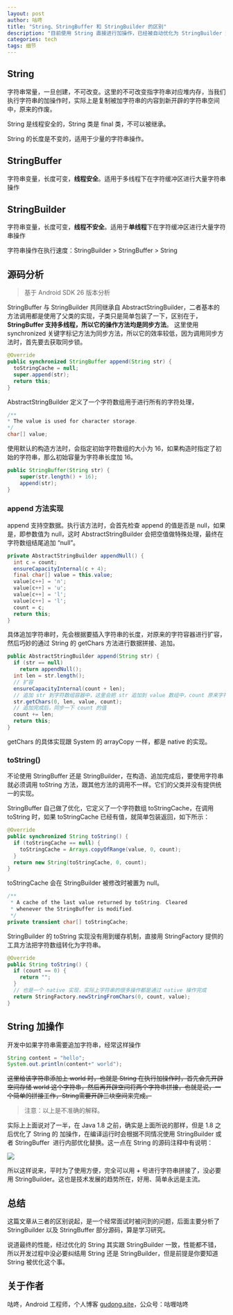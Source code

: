 ```yaml
---
layout: post
author: 咕咚
title: "String、StringBuffer 和 StringBuilder 的区别"
description: "目前使用 String 直接进行加操作，已经被自动优化为 StringBuilder 形式了。"
categories: tech
tags: 细节
---
```



## String

字符串常量，一旦创建，不可改变。这里的不可改变指字符串对应堆内存，当我们执行字符串的加操作时，实际上是复制被加字符串的内容到新开辟的字符串空间中，原来的作废。

String 是线程安全的，String 类是 final 类，不可以被继承。

String 的长度是不变的，适用于少量的字符串操作。

## StringBuffer

字符串变量，长度可变，**线程安全**。适用于多线程下在字符缓冲区进行大量字符串操作

## StringBuilder

字符串变量，长度可变，**线程不安全**。适用于**单线程**下在字符缓冲区进行大量字符串操作

字符串操作在执行速度：StringBuilder > StringBuffer > String

## 源码分析

> 基于 Android SDK 26 版本分析


StringBuffer 与 StringBuilder 共同继承自 AbstractStringBuilder，二者基本的方法调用都是使用了父类的实现，子类只是简单包装了一下，区别在于，**StringBuffer 支持多线程，所以它的操作方法均是同步方法**。 这里使用 synchronized 关键字标记方法为同步方法，所以它的效率较低，因为调用同步方法时，首先要去获取同步锁。

```java
@Override
public synchronized StringBuffer append(String str) {
  toStringCache = null;
  super.append(str);
  return this;
}
```

AbstractStringBuilder 定义了一个字符数组用于进行所有的字符处理，

```java
/**
* The value is used for character storage.
*/
char[] value;
```

使用默认的构造方法时，会指定初始字符数组的大小为 16，如果构造时指定了初始的字符串，那么初始容量为字符串长度加 16。

```java
public StringBuffer(String str) {
	super(str.length() + 16);
	append(str);
}
```

### append 方法实现

append 支持空数据。执行该方法时，会首先检查 append 的值是否是 null，如果是，即参数值为 null，这时 AbstractStringBuilder 会把空值做特殊处理，最终在字符数组结尾追加 “null”。

```java
private AbstractStringBuilder appendNull() {
  int c = count;
  ensureCapacityInternal(c + 4);
  final char[] value = this.value;
  value[c++] = 'n';
  value[c++] = 'u';
  value[c++] = 'l';
  value[c++] = 'l';
  count = c;
  return this;
}
```

具体追加字符串时，先会根据要插入字符串的长度，对原来的字符容器进行扩容，然后巧妙的通过 String 的 getChars 方法进行数据拼接、追加。

```java
public AbstractStringBuilder append(String str) {
  if (str == null)
    return appendNull();
  int len = str.length();
  // 扩容
  ensureCapacityInternal(count + len);
  // 追加 str 到字符数组容器中，这里会把 str 追加到 value 数组中，count 原来字符的数量，在参数中是偏移的值，
  str.getChars(0, len, value, count);
  // 追加完成后，同步一下 count 的值
  count += len;
  return this;
}
```

getChars 的具体实现跟 System 的 arrayCopy 一样，都是 native 的实现。

### toString()

不论使用 StringBuffer 还是 StringBuilder，在构造、追加完成后，要使用字符串就必须调用 toString 方法，跟其他方法的调用不一样。它们的父类并没有提供统一的实现。

StringBuffer 自己做了优化，它定义了一个字符数组 toStringCache，在调用 toString 时，如果 toStringCache 已经有值，就简单包装返回，如下所示：

```java
@Override
public synchronized String toString() {
  if (toStringCache == null) {
    toStringCache = Arrays.copyOfRange(value, 0, count);
  }
  return new String(toStringCache, 0, count);
}
```

toStringCache 会在 StringBuilder 被修改时被置为 null。

```java
/**
 * A cache of the last value returned by toString. Cleared
 * whenever the StringBuffer is modified.
 */
private transient char[] toStringCache;
```

StringBuilder 的 toString 实现没有用到缓存机制，直接用 StringFactory 提供的工具方法把字符数组转化为字符串。

```java
@Override
public String toString() {
  if (count == 0) {
    return "";
  }
  // 也是一个 native 实现，实际上字符串的很多操作都是通过 native 操作完成
  return StringFactory.newStringFromChars(0, count, value);
}
```

## String 加操作

开发中如果字符串需要追加字符串，经常这样操作

```java
String content = "hello";
System.out.println(content+" world");
```

~~这里给该字符串添加上 world 时，也就是 String 在执行加操作时，首先会先开辟空间存储 world 这个字符串，然后再开辟空间将两个字符串拼接，也就是说，一个简单的拼接工作，String需要开辟三块空间来完成。~~

> 注意：以上是不准确的解释。


实际上上面说对了一半，在 Java 1.8 之前，确实是上面所说的那样，但是 1.8 之后优化了 String 的 加操作，在编译运行时会根据不同情况使用 StringBuilder 或者 StringBuffer  进行内部优化替换。这一点在 String 的源码注释中有说明：

![](https://cdn.nlark.com/yuque/0/2019/jpeg/159409/1572992596799-b72abd81-921f-47ff-840b-51e957da5572.jpeg#align=left&display=inline&height=109&originHeight=109&originWidth=587&size=0&status=done&width=587)

所以这样说来，平时为了使用方便，完全可以用 + 号进行字符串拼接了，没必要用 StringBuilder。这也是技术发展的趋势所在，好用、简单永远是主流。

## 总结

这篇文章从三者的区别说起，是一个经常面试时被问到的问题，后面主要分析了 StringBuilder 以及 StringBuffer 部分源码，算是学习研究。

说道最终的性能，经过优化的 String 其实跟 StringBuilder 一致，性能都不错，所以开发过程中没必要纠结用 String 还是 StringBuilder，但是前提是你要知道 String 被优化这个事。

## 关于作者

咕咚，Android 工程师，个人博客 [gudong.site](gudong.site)，公众号：咕喱咕咚
